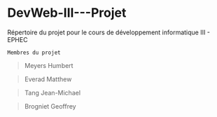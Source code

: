 # DevWeb-III---Projet
Répertoire du projet pour le cours de développement informatique III - EPHEC

```
Membres du projet
```

>Meyers Humbert

>Everad Matthew

>Tang Jean-Michael

>Brogniet Geoffrey
